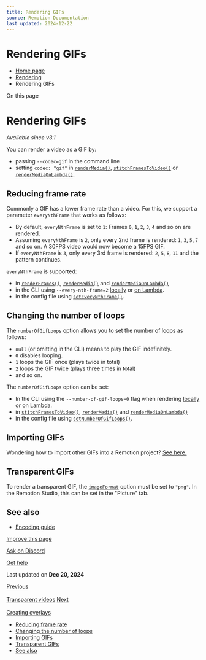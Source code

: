 ```yaml
---
title: Rendering GIFs
source: Remotion Documentation
last_updated: 2024-12-22
---
```


# Rendering GIFs

- [Home page](/)
- [Rendering](/docs/render)
- Rendering GIFs

On this page

# Rendering GIFs

_Available since v3.1_

You can render a video as a GIF by:

- passing `--codec=gif` in the command line
- setting `codec: "gif"` in [`renderMedia()`](/docs/renderer/render-media), [`stitchFramesToVideo()`](/docs/renderer/stitch-frames-to-video) or [`renderMediaOnLambda()`](/docs/lambda/rendermediaonlambda).

## Reducing frame rate [​](\#reducing-frame-rate "Direct link to Reducing frame rate")

Commonly a GIF has a lower frame rate than a video. For this, we support a parameter `everyNthFrame` that works as follows:

- By default, `everyNthFrame` is set to `1`: Frames `0`, `1`, `2`, `3`, `4` and so on are rendered.
- Assuming `everyNthFrame` is `2`, only every 2nd frame is rendered: `1`, `3`, `5`, `7` and so on. A 30FPS video would now become a 15FPS GIF.
- If `everyNthFrame` is `3`, only every 3rd frame is rendered: `2`, `5`, `8`, `11` and the pattern continues.

`everyNthFrame` is supported:

- in [`renderFrames()`](/docs/renderer/render-frames#everynthframe), [`renderMedia()`](/docs/renderer/render-media#everynthframe) and [`renderMediaOnLambda()`](/docs/lambda/rendermediaonlambda#everynthframe)
- in the CLI using `--every-nth-frame=2` [locally](/docs/cli/render#--every-nth-frame) or [on Lambda](/docs/lambda/cli/render#--every-nth-frame).
- in the config file using [`setEveryNthFrame()`](/docs/config#seteverynthframe).

## Changing the number of loops [​](\#changing-the-number-of-loops "Direct link to Changing the number of loops")

The `numberOfGifLoops` option allows you to set the number of loops as follows:

- `null` (or omitting in the CLI) means to play the GIF indefinitely.
- `0` disables looping.
- `1` loops the GIF once (plays twice in total)
- `2` loops the GIF twice (plays three times in total)
- and so on.

The `numberOfGifLoops` option can be set:

- In the CLI using the `--number-of-gif-loops=0` flag when rendering [locally](/docs/cli/render#--number-of-gif-loops) or on [Lambda](/docs/lambda/cli/render#--number-of-gif-loops).
- in [`stitchFramesToVideo()`](/docs/renderer/stitch-frames-to-video#numberofgifloops), [`renderMedia()`](/docs/renderer/render-media#numberofgifloops) and [`renderMediaOnLambda()`](/docs/lambda/rendermediaonlambda#numberofgifloops)
- in the config file using [`setNumberOfGifLoops()`](/docs/config#setnumberofgifloops).

## Importing GIFs [​](\#importing-gifs "Direct link to Importing GIFs")

Wondering how to import other GIFs into a Remotion project? [See here.](/docs/gif)

## Transparent GIFs [​](\#transparent-gifs "Direct link to Transparent GIFs")

To render a transparent GIF, the [`imageFormat`](/docs/renderer/render-media) option must be set to `"png"`. In the Remotion Studio, this can be set in the "Picture" tab.

## See also [​](\#see-also "Direct link to See also")

- [Encoding guide](/docs/encoding)

[Improve this page](https://github.com/remotion-dev/remotion/edit/main/packages/docs/docs/render-as-gif.mdx)

[Ask on Discord](https://remotion.dev/discord)

[Get help](/docs/get-help)

Last updated on **Dec 20, 2024**

[Previous\
\
Transparent videos](/docs/transparent-videos) [Next\
\
Creating overlays](/docs/overlay)

- [Reducing frame rate](#reducing-frame-rate)
- [Changing the number of loops](#changing-the-number-of-loops)
- [Importing GIFs](#importing-gifs)
- [Transparent GIFs](#transparent-gifs)
- [See also](#see-also)
